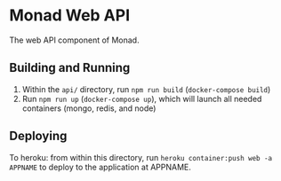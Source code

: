 # Monad Web API

The web API component of Monad.

## Building and Running

1. Within the `api/` directory, run `npm run build` (`docker-compose build`)
2. Run `npm run up` (`docker-compose up`), which will launch all needed containers (mongo, redis, and node)

## Deploying

To heroku: from within this directory, run `heroku container:push web -a APPNAME`
to deploy to the application at APPNAME.  
